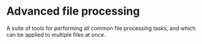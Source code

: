 # Advanced file processing

A suite of tools for performing all common file processing tasks, and which can be applied to multiple files at once.